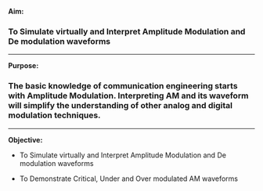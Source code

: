 **Aim:**
### To Simulate virtually and Interpret Amplitude Modulation and De modulation waveforms
___
**Purpose:**
### The basic knowledge of communication engineering starts with Amplitude Modulation. Interpreting AM and its waveform will simplify the understanding of other analog and digital modulation techniques.
___
**Objective:**
+ To Simulate virtually and Interpret Amplitude Modulation and De modulation waveforms

+ To Demonstrate Critical, Under and Over modulated AM waveforms